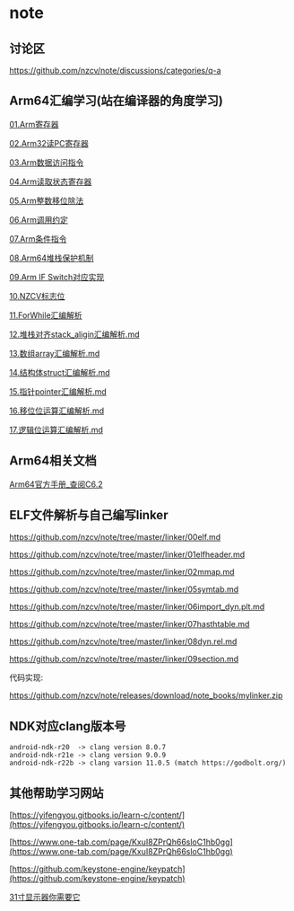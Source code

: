 # note

## 讨论区

https://github.com/nzcv/note/discussions/categories/q-a

## Arm64汇编学习(站在编译器的角度学习)

[01.Arm寄存器](https://github.com/nzcv/note/tree/master/arm/01register.md)

[02.Arm32读PC寄存器](https://github.com/nzcv/note/tree/master/arm/02read_pc.md)

[03.Arm数据访问指令](https://github.com/nzcv/note/tree/master/arm/03data_processing.md)

[04.Arm读取状态寄存器](https://github.com/nzcv/note/tree/master/arm/04msr_mrs.md)

[05.Arm整数移位除法](https://github.com/nzcv/note/tree/master/arm/05div.md)

[06.Arm调用约定](https://github.com/nzcv/note/tree/master/arm/06args.md)

[07.Arm条件指令](https://github.com/nzcv/note/tree/master/arm/07condition.md)

[08.Arm64堆栈保护机制](https://github.com/nzcv/note/tree/master/arm/08canary.md)

[09.Arm IF Switch对应实现](https://github.com/nzcv/note/tree/master/arm/09if_switch.md)

[10.NZCV标志位](https://github.com/nzcv/note/tree/master/arm/10nzcv.md)

[11.ForWhile汇编解析](https://github.com/nzcv/note/tree/master/arm/11for_while.md)

[12.堆栈对齐stack_aligin汇编解析.md](https://github.com/nzcv/note/tree/master/arm/12stack_aligin.md)

[13.数组array汇编解析.md](https://github.com/nzcv/note/tree/master/arm/13array.md)

[14.结构体struct汇编解析.md](https://github.com/nzcv/note/tree/master/arm/14struct.md)

[15.指针pointer汇编解析.md](https://github.com/nzcv/note/tree/master/arm/15pointer.md)

[16.移位位运算汇编解析.md](https://github.com/nzcv/note/tree/master/arm/16bit_operand.md)

[17.逻辑位运算汇编解析.md](https://github.com/nzcv/note/tree/master/arm/17logic_operand.md)

## Arm64相关文档

[Arm64官方手册_查阅C6.2](https://github.com/nzcv/note/releases/download/note_books/DDI0487G_a_armv8_arm.pdf)

## ELF文件解析与自己编写linker

https://github.com/nzcv/note/tree/master/linker/00elf.md

https://github.com/nzcv/note/tree/master/linker/01elfheader.md 

https://github.com/nzcv/note/tree/master/linker/02mmap.md

https://github.com/nzcv/note/tree/master/linker/05symtab.md

https://github.com/nzcv/note/tree/master/linker/06import_dyn.plt.md

https://github.com/nzcv/note/tree/master/linker/07hasthtable.md

https://github.com/nzcv/note/tree/master/linker/08dyn.rel.md

https://github.com/nzcv/note/tree/master/linker/09section.md

代码实现:

https://github.com/nzcv/note/releases/download/note_books/mylinker.zip

## NDK对应clang版本号

```shell
android-ndk-r20  -> clang version 8.0.7
android-ndk-r21e -> clang version 9.0.9
android-ndk-r22b -> clang varsion 11.0.5 (match https://godbolt.org/)
```

## 其他帮助学习网站

[https://yifengyou.gitbooks.io/learn-c/content/](https://yifengyou.gitbooks.io/learn-c/content/)

[https://www.one-tab.com/page/KxuI8ZPrQh66sloC1hb0gg](https://www.one-tab.com/page/KxuI8ZPrQh66sloC1hb0gg)

[https://github.com/keystone-engine/keypatch](https://github.com/keystone-engine/keypatch)

[31寸显示器你需要它](https://rectangleapp.com/)